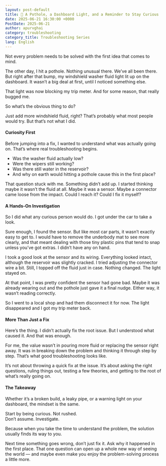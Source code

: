 ```yaml
---
layout: post-default
title: 🚗 A Pothole, a Dashboard Light, and a Reminder to Stay Curious
date: 2025-06-21 16:30:00 +0000
PostDate: 2025-06-21
author: apurvghai
category: troubleshooting
category_title: Troubleshooting Series
lang: English
---
```



Not every problem needs to be solved with the first idea that comes to mind.

The other day, I hit a pothole. Nothing unusual there. We’ve all been there. But right after that bump, my windshield washer fluid light lit up on the dashboard. It wasn’t a big deal at first, until I noticed something else.

That light was now blocking my trip meter. And for some reason, that really bugged me.

So what’s the obvious thing to do?

Just add more windshield fluid, right? That’s probably what most people would try. But that’s not what I did.

#### Curiosity First

Before jumping into a fix, I wanted to understand what was actually going on. That’s where real troubleshooting begins.

- Was the washer fluid actually low?
- Were the wipers still working?
- Was there still water in the reservoir?
- And why on earth would hitting a pothole cause this in the first place?

That question stuck with me. Something didn’t add up. I started thinking maybe it wasn’t the fluid at all. Maybe it was a sensor. Maybe a connector came loose from the impact. Could I reach it? Could I fix it myself?

#### A Hands-On Investigation

So I did what any curious person would do. I got under the car to take a look.

Sure enough, I found the sensor. But like most car parts, it wasn’t exactly easy to get to. I would have to remove the underbody mat to see more clearly, and that meant dealing with those tiny plastic pins that tend to snap unless you’ve got extras. I didn’t have any on hand.

I took a good look at the sensor and its wiring. Everything looked intact, although the reservoir was slightly cracked. I tried adjusting the connector wire a bit. Still, I topped off the fluid just in case. Nothing changed. The light stayed on.

At that point, I was pretty confident the sensor had gone bad. Maybe it was already wearing out and the pothole just gave it a final nudge. Either way, it wasn’t reading correctly.

So I went to a local shop and had them disconnect it for now. The light disappeared and I got my trip meter back.

#### More Than Just a Fix

Here’s the thing. I didn’t actually fix the root issue. But I understood what caused it. And that was enough.

For me, the value wasn’t in pouring more fluid or replacing the sensor right away. It was in breaking down the problem and thinking it through step by step. That’s what good troubleshooting looks like.

It’s not about throwing a quick fix at the issue. It’s about asking the right questions, ruling things out, testing a few theories, and getting to the root of what’s really going on.

#### The Takeaway

Whether it’s a broken build, a leaky pipe, or a warning light on your dashboard, the mindset is the same.

Start by being curious. Not rushed.  
Don’t assume. Investigate.

Because when you take the time to understand the problem, the solution usually finds its way to you.

Next time something goes wrong, don’t just fix it. Ask why it happened in the first place. That one question can open up a whole new way of seeing the world — and maybe even make you enjoy the problem-solving process a little more.
